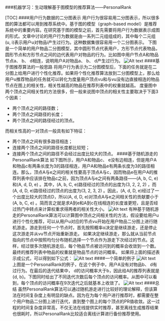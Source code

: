 ###机器学习：生动理解基于图模型的推荐算法——PersonalRank

[TOC]
####用户行为数据的二分图表示
用户行为很容易用二分图表示，所以很多图的算法都可以用到推荐系统中。基于图的模型（graph-based model）是推荐系统中的重要内容。在研究基于图的模型之前，首先需要将用户行为数据表示成图的形式。文章中讨论的用户行为数据是由一系列二元组组成的，其中每个二元组(u, i)表示用户u对物品i产生过行为。这种数据集很容易用一个二分图表示。
下图是一个简单的用户物品二分图模型，其中圆形节点代表用户，方形节点代表物品，圆形节点和方形节点之间的边代表用户对物品的行为。比如图中用户节点A和物品节点a、 b、 d相连，说明用户A对物品a、 b、 d产生过行为。
![Alt text](./1508077122029.png)
####基于图推荐算法的一般思路
将用户行为表示为二分图模型后，下面的任务就是在二分图上给用户进行个性化推荐。如果将个性化推荐算法放到二分图模型上，那么给用户u推荐物品的任务就可以转化为度量用户顶点vu和与vu没有边直接相连的物品节点在图上的相关性，相关性越高的物品在推荐列表中的权重就越高。
度量图中两个顶点之间相关性的方法很多，但一般来说图中顶点的相关性主要取决于下面3个因素：
- 两个顶点之间的路径数；
- 两个顶点之间路径的长度；
- 两个顶点之间的路径经过的顶点。

而相关性高的一对顶点一般具有如下特征：
- 两个顶点之间有很多路径相连；
- 连接两个顶点之间的路径长度都比较短；
- 连接两个顶点之间的路径不会经过出度比较大的顶点。
####基于随机游走的PersonalRank算法
如下图所示，用户A和物品c、 e没有边相连，但是用户A和物品c有两条长度为3的路径相连，用户A和物品e有两条长度为3的路径相连。那么，顶点A与e之间的相关性要高于顶点A与c，因而物品e在用户A的推荐列表中应该排在物品c之前，因为顶点A与e之间有两条路径——(A, b, C, e)和(A, d, D, e) 。其中，(A, b, C, e)路径经过的顶点的出度为(3, 2, 2, 2) ，而(A, d, D, e)路径经过的顶点的出度为(3, 2, 3, 2) 。因此，(A, d, D, e)经过了一个出度比较大的顶点D，所以(A, d, D, e)对顶点A与e之间相关性的贡献要小于(A, b, C, e) 。简而言之就是求A到e和A到c在线相连的长度谁更短，且是否经过热门中转点来计算权重求得两者的相关性大小。
![Alt text](./1508077867294.png)
有种基于随机游走的PersonalRank算法可以计算图中顶点之间相关性的方法，假设要给用户u进行个性化推荐，可以从用户u对应的节点vu开始在用户物品二分图上进行随机游走。游走到任何一个节点时，首先按照概率α决定是继续游走，还是停止这次游走并从vu节点开始重新游走。
如果决定继续游走，那么就从当前节点指向的节点中按照均匀分布随机选择一个节点作为游走下次经过的节点。这样，经过很多次随机游走后，每个物品节点被访问到的概率会收敛到一个数。最终的推荐列表中物品的权重就是物品节点的访问概率。
如果将上面的描述表示成公式，可以得到如下公式：
![Alt text](./1508078311394.png)
####一个简单的例子
![Alt text](./1508078510966.png)
上图是一个PersonalRank的例子，在这个例子中，用户A没有对物品b、 d有过行为。在最后的迭代结果中， d的访问概率大于b，因此给A的推荐列表就是{d, b}。下图同时给出了不同迭代次数后每个顶点的访问概率。从图中可以看到，每个顶点的访问概率在9次迭代之后就基本上收敛了。
![Alt text](./1508078716411.png)
####总结
虽然PersonalRank算法可以通过随机游走进行比较好的理论解释，但该算法在时间复杂度上有明显的缺点。因为在为每个用户进行推荐时，都需要在整个用户物品二分图上进行迭代，直到整个图上的每个顶点的PR值收敛。这一过程的时间复杂度非常高，不仅无法在线提供实时推荐，甚至离线生成推荐结果也很耗时，所以PersonalRank比较适合离线计算进行备份推荐使用。

